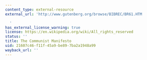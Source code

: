 ```yaml
---
content_type: external-resource
external_url: 'http://www.gutenberg.org/browse/BIBREC/BR61.HTM

  '
has_external_license_warning: true
license: https://en.wikipedia.org/wiki/All_rights_reserved
status: ''
title: The Communist Manifesto
uid: 21607c46-f11f-45a9-be89-7ba2a1948a99
wayback_url: ''
---
```

